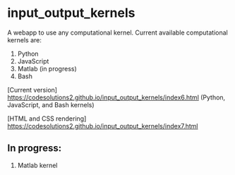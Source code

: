 # input_output_kernels 

A webapp to use any computational kernel. Current available computational kernels are:
1. Python
2. JavaScript
3. Matlab (in progress)
4. Bash

[Current version] https://codesolutions2.github.io/input_output_kernels/index6.html (Python, JavaScript, and Bash kernels)

[HTML and CSS rendering] https://codesolutions2.github.io/input_output_kernels/index7.html



## In progress:

1. Matlab kernel
